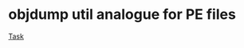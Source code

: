 # objdump util analogue for PE files
[Task](https://github.com/fedos3d/OS_lab_4/blob/main/Lab4%20%D0%9F%D1%80%D0%BE%D0%B4%D0%B2%D0%B8%D0%BD%D1%83%D1%82%D0%B0%D1%8F.pdf)
